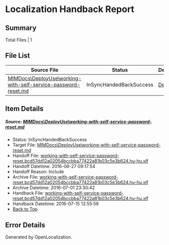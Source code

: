 # <a name='report-top'></a> Localization Handback Report

## Summary
 Total Files | 1

## File List
 Source File | Status | Details 
 ----------- | ------ | ------- 
 [MIMDocs\DeployUse\working-with-self-service-password-reset.md](https://github.com/Microsoft/MIMDocs-pr/blob/f9b01ac2cee2b96f64a9fda917f4f4146ca2eeda/MIMDocs/DeployUse/working-with-self-service-password-reset.md) | InSyncHandedBackSuccess | [Details](#3a4350e54383dc1098c778090bb29b435082045f74)

## Item Details
##### <a name='3a4350e54383dc1098c778090bb29b435082045f74'></a> Source: [MIMDocs\DeployUse\working-with-self-service-password-reset.md](https://github.com/Microsoft/MIMDocs-pr/blob/f9b01ac2cee2b96f64a9fda917f4f4146ca2eeda/MIMDocs/DeployUse/working-with-self-service-password-reset.md)
* Status: InSyncHandedBackSuccess
* Target File: [MIMDocs\DeployUse\working-with-self-service-password-reset.md](https://github.com/Microsoft/MIMDocs-pr.hu-hu/blob/d191a184c16d25b01ce1e5d54212a85f93154071/MIMDocs/DeployUse/working-with-self-service-password-reset.md)
* Handoff File: [working-with-self-service-password-reset.bcd57dd12a02054bccbba77422a81b03c5e3b624.hu-hu.xlf](https://github.com/Microsoft/EM.handoff/blob/37c10dce0aa8d91b95926a0af52cb86553e4dfe1/ol-handoff/Microsoft/MIMDocs-pr.hu-hu/master/working-with-self-service-password-reset.bcd57dd12a02054bccbba77422a81b03c5e3b624.hu-hu.xlf)
* Handoff Datetime: 2016-06-27 09:17:54
* Handoff Reason: Include
* Archive File: [working-with-self-service-password-reset.bcd57dd12a02054bccbba77422a81b03c5e3b624.hu-hu.xlf](https://github.com/Microsoft/EM.handoff/blob/3d281b6b445e7897227c2906284a4a7b9a9dbacd/ol-handoff/Microsoft/MIMDocs-pr.hu-hu/master/archive/working-with-self-service-password-reset.bcd57dd12a02054bccbba77422a81b03c5e3b624.hu-hu.xlf)
* Archive Datetime: 2016-07-01 23:30:42
* Handback File: [working-with-self-service-password-reset.bcd57dd12a02054bccbba77422a81b03c5e3b624.hu-hu.xlf](https://github.com/Microsoft/EM.handback/blob/f56a2af2b556b31be67bafb6bd92f7d71bd65375/ol-handback/Microsoft/MIMDocs-pr.hu-hu/master/working-with-self-service-password-reset.bcd57dd12a02054bccbba77422a81b03c5e3b624.hu-hu.xlf)
* Handback Datetime: 2016-07-15 12:55:59
* [Back to Top](#report-top)


## Error Details

Generated by OpenLocalization.
